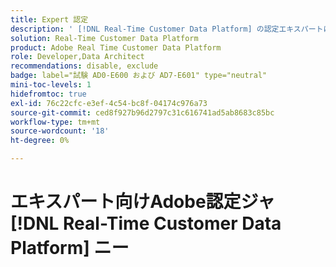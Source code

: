 ```yaml
---
title: Expert 認定
description: ' [!DNL Real-Time Customer Data Platform] の認定エキスパートになる方法  [!DNL Experience Platform]  学ぶ'
solution: Real-Time Customer Data Platform
product: Adobe Real Time Customer Data Platform
role: Developer,Data Architect
recommendations: disable, exclude
badge: label="試験 AD0-E600 および AD7-E601" type="neutral"
mini-toc-levels: 1
hidefromtoc: true
exl-id: 76c22cfc-e3ef-4c54-bc8f-04174c976a73
source-git-commit: ced8f927b96d2797c31c616741ad5ab8683c85bc
workflow-type: tm+mt
source-wordcount: '18'
ht-degree: 0%

---
```


# エキスパート向けAdobe認定ジャ [!DNL Real-Time Customer Data Platform] ニー

